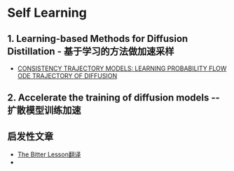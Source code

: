 # Self Learning

## 1. Learning-based Methods for Diffusion Distillation - 基于学习的方法做加速采样

   - [CONSISTENCY TRAJECTORY MODELS: LEARNING PROBABILITY FLOW ODE TRAJECTORY OF DIFFUSION](https://github.com/TiankaiHang/blog/issues/1#issue-2199615742)

## 2. Accelerate the training of diffusion models -- 扩散模型训练加速


## 启发性文章

- [The Bitter Lesson翻译](https://github.com/TiankaiHang/blog/issues/6#issue-2232487753)
- 
